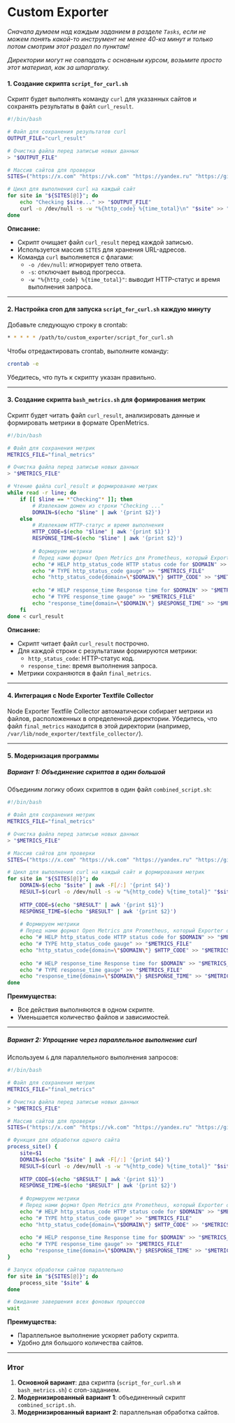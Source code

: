 # Custom Exporter

_Сначала думаем над каждым заданием в разделе `Tasks`, если не можем понять какой-то инструмент не менее 40-ка минут и только потом смотрим этот раздел по пунктам!_

_Директории могут не совпадать с основным курсом, возьмите просто этот материал, как за шпаргалку._

#### 1. Создание скрипта `script_for_curl.sh`
Скрипт будет выполнять команду `curl` для указанных сайтов и сохранять результаты в файл `curl_result`.

```bash
#!/bin/bash

# Файл для сохранения результатов curl
OUTPUT_FILE="curl_result"

# Очистка файла перед записью новых данных
> "$OUTPUT_FILE"

# Массив сайтов для проверки
SITES=("https://x.com" "https://vk.com" "https://yandex.ru" "https://github.com")

# Цикл для выполнения curl на каждый сайт
for site in "${SITES[@]}"; do
    echo "Checking $site..." >> "$OUTPUT_FILE"
    curl -o /dev/null -s -w "%{http_code} %{time_total}\n" "$site" >> "$OUTPUT_FILE"
done
```

**Описание:**
- Скрипт очищает файл `curl_result` перед каждой записью.
- Используется массив `SITES` для хранения URL-адресов.
- Команда `curl` выполняется с флагами:
  - `-o /dev/null`: игнорирует тело ответа.
  - `-s`: отключает вывод прогресса.
  - `-w "%{http_code} %{time_total}"`: выводит HTTP-статус и время выполнения запроса.

---

#### 2. Настройка cron для запуска `script_for_curl.sh` каждую минуту

Добавьте следующую строку в crontab:

```bash
* * * * * /path/to/custom_exporter/script_for_curl.sh
```

Чтобы отредактировать crontab, выполните команду:

```bash
crontab -e
```

Убедитесь, что путь к скрипту указан правильно.

---

#### 3. Создание скрипта `bash_metrics.sh` для формирования метрик

Скрипт будет читать файл `curl_result`, анализировать данные и формировать метрики в формате OpenMetrics.

```bash
#!/bin/bash

# Файл для сохранения метрик
METRICS_FILE="final_metrics"

# Очистка файла перед записью новых данных
> "$METRICS_FILE"

# Чтение файла curl_result и формирование метрик
while read -r line; do
    if [[ $line == *"Checking"* ]]; then
        # Извлекаем домен из строки "Checking ..."
        DOMAIN=$(echo "$line" | awk '{print $2}')
    else
        # Извлекаем HTTP-статус и время выполнения
        HTTP_CODE=$(echo "$line" | awk '{print $1}')
        RESPONSE_TIME=$(echo "$line" | awk '{print $2}')
        
        # Формируем метрики
        # Перед нами формат Open Metrics для Prometheus, который Exporter отдает на страницу /metrics
        echo "# HELP http_status_code HTTP status code for $DOMAIN" >> "$METRICS_FILE"
        echo "# TYPE http_status_code gauge" >> "$METRICS_FILE"
        echo "http_status_code{domain=\"$DOMAIN\"} $HTTP_CODE" >> "$METRICS_FILE"
        
        echo "# HELP response_time Response time for $DOMAIN" >> "$METRICS_FILE"
        echo "# TYPE response_time gauge" >> "$METRICS_FILE"
        echo "response_time{domain=\"$DOMAIN\"} $RESPONSE_TIME" >> "$METRICS_FILE"
    fi
done < curl_result
```

**Описание:**
- Скрипт читает файл `curl_result` построчно.
- Для каждой строки с результатами формируются метрики:
  - `http_status_code`: HTTP-статус код.
  - `response_time`: время выполнения запроса.
- Метрики сохраняются в файл `final_metrics`.

---

#### 4. Интеграция с Node Exporter Textfile Collector

Node Exporter Textfile Collector автоматически собирает метрики из файлов, расположенных в определенной директории. Убедитесь, что файл `final_metrics` находится в этой директории (например, `/var/lib/node_exporter/textfile_collector/`).

---

#### 5. Модернизация программы

##### Вариант 1: Объединение скриптов в один большой

Объединим логику обоих скриптов в один файл `combined_script.sh`:

```bash
#!/bin/bash

# Файл для сохранения метрик
METRICS_FILE="final_metrics"

# Очистка файла перед записью новых данных
> "$METRICS_FILE"

# Массив сайтов для проверки
SITES=("https://x.com" "https://vk.com" "https://yandex.ru" "https://github.com")

# Цикл для выполнения curl на каждый сайт и формирования метрик
for site in "${SITES[@]}"; do
    DOMAIN=$(echo "$site" | awk -F[/:] '{print $4}')
    RESULT=$(curl -o /dev/null -s -w "%{http_code} %{time_total}" "$site")
    
    HTTP_CODE=$(echo "$RESULT" | awk '{print $1}')
    RESPONSE_TIME=$(echo "$RESULT" | awk '{print $2}')
    
    # Формируем метрики
    # Перед нами формат Open Metrics для Prometheus, который Exporter отдает на страницу /metrics
    echo "# HELP http_status_code HTTP status code for $DOMAIN" >> "$METRICS_FILE"
    echo "# TYPE http_status_code gauge" >> "$METRICS_FILE"
    echo "http_status_code{domain=\"$DOMAIN\"} $HTTP_CODE" >> "$METRICS_FILE"
    
    echo "# HELP response_time Response time for $DOMAIN" >> "$METRICS_FILE"
    echo "# TYPE response_time gauge" >> "$METRICS_FILE"
    echo "response_time{domain=\"$DOMAIN\"} $RESPONSE_TIME" >> "$METRICS_FILE"
done
```

**Преимущества:**
- Все действия выполняются в одном скрипте.
- Уменьшается количество файлов и зависимостей.

---

##### Вариант 2: Упрощение через параллельное выполнение curl

Используем `&` для параллельного выполнения запросов:

```bash
#!/bin/bash

# Файл для сохранения метрик
METRICS_FILE="final_metrics"

# Очистка файла перед записью новых данных
> "$METRICS_FILE"

# Массив сайтов для проверки
SITES=("https://x.com" "https://vk.com" "https://yandex.ru" "https://github.com")

# Функция для обработки одного сайта
process_site() {
    site=$1
    DOMAIN=$(echo "$site" | awk -F[/:] '{print $4}')
    RESULT=$(curl -o /dev/null -s -w "%{http_code} %{time_total}" "$site")
    
    HTTP_CODE=$(echo "$RESULT" | awk '{print $1}')
    RESPONSE_TIME=$(echo "$RESULT" | awk '{print $2}')
    
    # Формируем метрики
    # Перед нами формат Open Metrics для Prometheus, который Exporter отдает на страницу /metrics
    echo "# HELP http_status_code HTTP status code for $DOMAIN" >> "$METRICS_FILE"
    echo "# TYPE http_status_code gauge" >> "$METRICS_FILE"
    echo "http_status_code{domain=\"$DOMAIN\"} $HTTP_CODE" >> "$METRICS_FILE"
    
    echo "# HELP response_time Response time for $DOMAIN" >> "$METRICS_FILE"
    echo "# TYPE response_time gauge" >> "$METRICS_FILE"
    echo "response_time{domain=\"$DOMAIN\"} $RESPONSE_TIME" >> "$METRICS_FILE"
}

# Запуск обработки сайтов параллельно
for site in "${SITES[@]}"; do
    process_site "$site" &
done

# Ожидание завершения всех фоновых процессов
wait
```

**Преимущества:**
- Параллельное выполнение ускоряет работу скрипта.
- Удобно для большого количества сайтов.

---

### Итог

1. **Основной вариант**: два скрипта (`script_for_curl.sh` и `bash_metrics.sh`) с cron-заданием.
2. **Модернизированный вариант 1**: объединенный скрипт `combined_script.sh`.
3. **Модернизированный вариант 2**: параллельная обработка сайтов.

